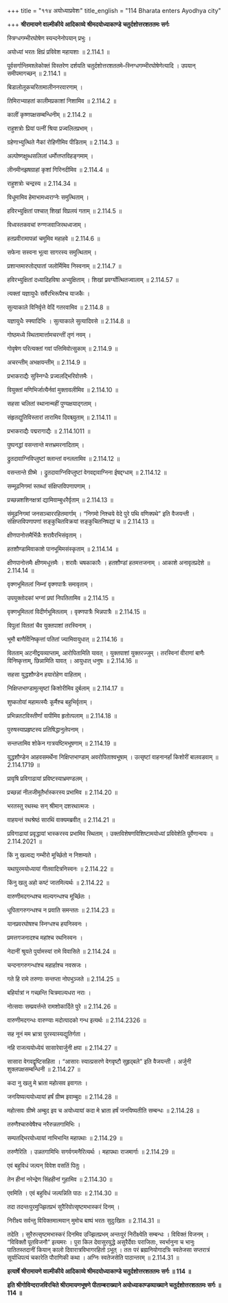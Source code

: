 +++
title = "११४ अयोध्याप्रवेशः"
title_english = "114 Bharata enters Ayodhya city"

+++
**श्रीरामायणे वाल्मीकीये आदिकाव्ये श्रीमदयोध्याकाण्डे चतुर्दशोत्तरशततमः सर्गः**

स्त्रिग्धगम्भीरघोषेण स्यन्दनेनोपयान् प्रभुः ।

अयोध्यां भरतः क्षिप्रं प्रविवेश महायशाः ॥ 2.114.1 ॥

पूर्वसर्गान्तिमश्लेकोक्तं विस्तरेण दर्शयति चतुर्दशोत्तरशततमे–स्निग्धगम्भीरघोषेणेत्यादि । उपयान् समीपमागच्छन् ॥ 2.114.1 ॥

बिडालोलूकचरितामालीननरवारणाम् ।

तिमिराभ्याहतां कालीमप्रकाशां निशामिव ॥ 2.114.2 ॥

कालीं कृष्णपक्षसम्बन्धिनीम् ॥ 2.114.2 ॥

राहुशत्रोः प्रियां पत्नीं श्रिया प्रज्वलितप्रभाम् ।

ग्रहेणाभ्युत्थिते नैकां रोहिणीमिव पीडिताम् ॥ 2.114.3 ॥

अल्पोष्णक्षुब्धसलिलां धर्मोत्तप्तविहङ्गमाम् ।

लीनमीनझषग्राहां कृशां गिरिनदीमिव ॥ 2.114.4 ॥

राहुशत्रोः चन्द्रस्य ॥ 2.114.34 ॥

विधूमामिव हेमाभामध्वराग्नेः समुत्थिताम् ।

हविरभ्युक्षितां पश्चात् शिखां विप्रलयं गताम् ॥ 2.114.5 ॥

विध्वस्तकवचां रुग्णजवाजिरथध्वजाम् ।

हतप्रवीरामापन्नां चमूमिव महाहवे ॥ 2.114.6 ॥

सफेना सस्वना भूत्वा सागरस्य समुत्थिताम् ।

प्रशान्तमारुतोद्घातां जलोर्मिमिव निस्वनाम् ॥ 2.114.7 ॥

हविरभ्युक्षितां दध्यादिहविषा अभ्युक्षिताम् । शिखां प्रवर्ग्योत्थितज्वालाम् ॥ 2.114.57 ॥

त्यक्तां यज्ञायुधैः सर्वैरभिरूपैश्च याजकैः ।

सुत्याकाले विनिर्वृत्ते वेदिं गतरवामिव ॥ 2.114.8 ॥

यज्ञायुधैः स्फ्यादिभिः । सुत्याकाले सुत्यादिवसे ॥ 2.114.8 ॥

गोष्ठमध्ये स्थितामार्त्तामचरन्तीं तृणं नवम् ।

गोवृषेण परित्यक्तां गवां पत्तिमिवोत्सुकाम् ॥ 2.114.9 ॥

अचरन्तीम् अभक्षयन्तीम् ॥ 2.114.9 ॥

प्रभाकराद्यैः सुस्निग्धैः प्रज्वलद्भिरिवोत्तमैः ।

वियुक्तां मणिभिर्जात्यैर्नवां मुक्तावलीमिव ॥ 2.114.10 ॥

सहसा चलितां स्थानान्महीं पुण्यक्षयाद्गताम् ।

संहृतद्युतिविस्तारां तारामिव दिवश्च्युताम् ॥ 2.114.11 ॥

प्रभाकराद्यैः पद्मरागाद्यैः ॥ 2.114.1011 ॥

पुष्पनद्धां वसन्तान्ते मत्तभ्रमरनादिताम् ।

द्रुतदावाग्निविप्लुष्टां क्लान्तां वनलतामिव ॥ 2.114.12 ॥

वसन्तान्ते ग्रीष्मे । द्रुतदावाग्निविप्लुष्टां वेगवद्दावाग्निना ईषद्दग्धाम् ॥ 2.114.12 ॥

सम्मूढनिगमां स्तब्धां संक्षिप्तविपणापणाम् ।

प्रच्छन्नशशिनक्षत्रां द्यामिवाम्बुधरैर्वृताम् ॥ 2.114.13 ॥

संमूढनिगमां जनसञ्चाररहितमार्गाम् । “निगमो निश्चये वेदे पुरे पथि वणिक्पथे” इति वैजयन्ती । संक्षिप्तविपणापणां सङ्कुचितविक्रयां सङ्कुचितनिषद्यां च ॥ 2.114.13 ॥

क्षीणपानोत्तमैर्भिन्नैः शरावैरभिसंवृताम् ।

हतशौण्डामिवाकाशे पानभूमिमसंस्कृताम् ॥ 2.114.14 ॥

क्षीणपानोत्तमैः क्षीणमधूत्तमैः । शरावैः चषकाकारैः । हतशौण्डां हतमत्तजनाम् । आकाशे अनावृतप्रदेशे ॥ 2.114.14 ॥

वृक्णभूमितलां निम्नां वृक्णपात्रैः समावृताम् ।

उपयुक्तोदकां भग्नां प्रपां निपतितामिव ॥ 2.114.15 ॥

वृक्णभूमितलां विदीर्णभूमितलाम् । वृक्णपात्रैः भिन्नपात्रैः ॥ 2.114.15 ॥

विपुलां विततां चैव युक्तपाशां तरस्विनाम् ।

भूमौ बाणैर्विनिष्कृत्तां पतितां ज्यामिवायुधात् ॥ 2.114.16 ॥

वितताम् अटनीद्वयव्याप्ताम्, आरोपितामिति यावत् । युक्तपाशां युक्तरज्जुम् । तरस्विनां वीराणां बाणैः विनिष्कृत्ताम्, छिन्नामिति यावत् । आयुधात् धनुषः ॥ 2.114.16 ॥

सहसा युद्धशौण्डेन हयारोहेण वाहिताम् ।

निक्षिप्तभाण्डामुत्सृष्टां किशोरीमिव दुर्बलाम् ॥ 2.114.17 ॥

शुष्कतोयां महामत्स्यैः कूर्मैश्च बहुभिर्वृताम् ।

प्रभिन्नतटविस्तीर्णां वापीमिव हृतोत्पलाम् ॥ 2.114.18 ॥

पुरुषस्याप्रहृष्टस्य प्रतिषिद्धानुलेपनाम् ।

सन्तप्तामिव शोकेन गात्रयष्टिमभूषणाम् ॥ 2.114.19 ॥

युद्धशौण्डेन आहवसमर्थेना निक्षिप्तभाण्डाम् अवरोपिताश्वभूषाम् । उत्सृष्टां वाहनानर्हां किशोरीं बालवडवाम् ॥ 2.114.1719 ॥

प्रावृषि प्रविगाढायां प्रविष्टस्याभ्रमण्डलम् ।

प्रच्छन्नां नीलजीमूतैर्भास्करस्य प्रभामिव ॥ 2.114.20 ॥

भरतस्तु रथस्थः सन् श्रीमान् दशरथात्मजः ।

वाहयन्तं रथश्रेष्ठं सारथिं वाक्यमब्रवीत् ॥ 2.114.21 ॥

प्रविगाढायां प्रवृद्धायां भास्करस्य प्रभामिव स्थिताम् । उक्तविशेषणविशिष्टामयोध्यां प्रविवेशेति पूर्वेणान्वयः ॥ 2.114.2021 ॥

किं नु खल्वद्य गम्भीरो मूर्च्छितो न निशम्यते ।

यथापुरमयोध्यायां गीतवादित्रनिस्वनः ॥ 2.114.22 ॥

किंनु खलु अहो कष्टं जातमित्यर्थः ॥ 2.114.22 ॥

वारुणीमदगन्धश्च माल्यगन्धश्च मूर्च्छितः ।

धूपितागरुगन्धश्च न प्रवाति समन्ततः ॥ 2.114.23 ॥

यानप्रवरघोषश्च स्निग्धश्च हयनिस्वनः ।

प्रमत्तगजनादश्च महांश्च रथनिस्वनः ।

नेदानीं श्रूयते पुर्यामस्यां रामे विवासिते ॥ 2.114.24 ॥

चन्दनागरुगन्धांश्च महार्हाश्च नवस्रजः ।

गते हि रामे तरुणाः सन्तप्ता नोपभुञ्जते ॥ 2.114.25 ॥

बहिर्यात्रां न गच्छन्ति चित्रमाल्यधरा नराः ।

नोत्सवाः सम्प्रवर्त्तन्ते रामशोकार्दिते पुरे ॥ 2.114.26 ॥

वारुणीमदगन्धः वारुण्याः मदोत्पादको गन्ध इत्यर्थः ॥ 2.114.2326 ॥

सह नूनं मम भ्रात्रा पुरस्यास्यद्युतिर्गता ।

नहि राजत्ययोध्येयं सासारेवार्जुनी क्षपा ॥ 2.114.27 ॥

सासारा वेगवद्वृष्टिसहिता । “आसारः स्यात्प्रसरणे वेगवृष्टौ सुहृद्बले” इति वैजयन्ती । अर्जुनी शुक्लपक्षसम्बन्धिनी ॥ 2.114.27 ॥

कदा नु खलु मे भ्राता महोत्सव इवागतः ।

जनयिष्यत्ययोध्यायां हर्षं ग्रीष्म इवाम्बुदः ॥ 2.114.28 ॥

महोत्सवः ग्रीष्मे अम्बुद इव च अयोध्यायां कदा मे भ्राता हर्षं जनयिष्यतीति सम्बन्धः ॥ 2.114.28 ॥

तरुणैश्चारुवेषैश्च नरैरुन्नतगामिभिः ।

सम्पतद्भिरयोध्यायां नाभिभान्ति महापथाः ॥ 2.114.29 ॥

तरुणैरिति । उन्नतगामिभिः सगर्वगमनैरित्यर्थः । महापथाः राजमार्गाः ॥ 2.114.29 ॥

एवं बहुविधं जल्पन् विवेश वसतिं पितुः ।

तेन हीनां नरेन्द्रेण सिंहहीनां गुहामिव ॥ 2.114.30 ॥

एवमिति । एवं बहुविधं जल्पन्निति पाठः ॥ 2.114.30 ॥

तदा तदन्तःपुरमुज्झितप्रभं सुरैरिवोत्सृष्टमभास्करं दिनम् ।

निरीक्ष्य सर्वन्तु विविक्तमात्मवान् मुमोच बाष्पं भरतः सुदुःखितः ॥ 2.114.31 ॥

तदेति । सुरैरुत्सृष्टमभास्करं दिनमिव उज्झितप्रभम् अन्तःपुरं निरीक्ष्येति सम्बन्धः । विविक्तं विजनम् । “विविक्तौ पूतविजनौ” इत्यमरः । पुरा किल देवासुरयुद्धे असुरैर्देवाः पराजिताः, स्वर्भानुना च भानुः पातितस्तदानीं कियान् कालो दिवारात्रविभागरहितो ऽभूत् । ततः परं ब्रह्मनियोगादत्रिः स्वतेजसा सप्तरात्रं सूर्याधिपत्यं चकारेति पौराणिकी कथा । अग्निः स्वतेजसेति पाठान्तरम् ॥ 2.114.31 ॥

**इत्यार्षे श्रीरामायणे वाल्मीकीये आदिकाव्ये श्रीमदयोध्याकाण्डे चतुर्दशोत्तरशततमः सर्गः ॥ 114 ॥**

**इति श्रीगोविन्दराजविरचिते श्रीरामायणभूषणे पीताम्बराख्याने अयोध्याकाण्डव्याख्याने चतुर्दशोत्तरशततमः सर्गः ॥ 114 ॥**

